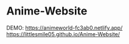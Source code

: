 # Anime-Website
DEMO:
https://animeworld-fc3ab0.netlify.app/
https://littlesmile05.github.io/Anime-Website/

